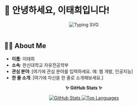 # 👋 안녕하세요, 이태희입니다!

<div align="center">
  <img src="https://readme-typing-svg.herokuapp.com?font=Nanum+Gothic&size=30&color=333333&center=true&vCenter=true&width=500&lines=끊임없이+배우고+성장하는;주니어+개발자+이태희입니다." alt="Typing SVG" />
</div>

<br>

## 👨‍💻 About Me

-   **이름**: 이태희
-   **소속**: 한신대학교 자유전공학부
-   **관심 분야**: [여기에 관심 분야를 입력하세요. 예: 웹 개발, 인공지능]
-   **한 줄 소개**: [여기에 자신을 한 줄로 소개해보세요.]




<div align="center">
  <p><strong>✨ GitHub Stats ✨</strong></p>
  <a href="https://github.com/anuraghazra/github-readme-stats">
    <img src="https://github-readme-stats.vercel.app/api?username=[YOUR_GITHUB_USERNAME]&show_icons=true&theme=radical" alt="GitHub Stats" />
  </a>
  <a href="https://github.com/anuraghazra/github-readme-stats">
    <img src="https://github-readme-stats.vercel.app/api/top-langs/?username=[YOUR_GITHUB_USERNAME]&layout=compact&theme=radical" alt="Top Languages" />
  </a>
</div>
